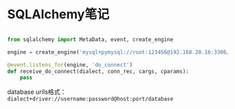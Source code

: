 # SQLAlchemy笔记

```py

from sqlalchemy import MetaData, event, create_engine

engine = create_engine('mysql+pymysql://root:123456@192.168.20.16:3306/demo?charset=utf8mb4')

@event.listens_for(engine, 'do_connect')
def receive_do_connect(dialect, conn_rec, cargs, cparams):
    pass

```

database urils格式：`dialect+driver://username:password@host:port/database`
